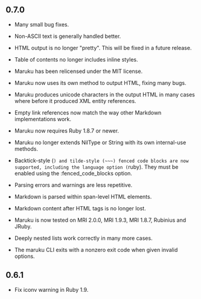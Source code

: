 0.7.0
-----

* Many small bug fixes.

* Non-ASCII text is generally handled better.

* HTML output is no longer "pretty". This will be fixed in a future release.

* Table of contents no longer includes inline styles.

* Maruku has been relicensed under the MIT license.

* Maruku now uses its own method to output HTML, fixing many bugs.
	
* Maruku produces unicode characters in the output HTML in many cases where
  before it produced XML entity references.

* Empty link references now match the way other Markdown implementations work.

* Maruku now requires Ruby 1.8.7 or newer.

* Maruku no longer extends NilType or String with its own internal-use methods.

* Backtick-style (```) and tilde-style (~~~) fenced code blocks are now supported, including the
  language option (```ruby). They must be enabled using the
  :fenced_code_blocks option.

* Parsing errors and warnings are less repetitive.

* Markdown is parsed within span-level HTML elements.

* Markdown content after HTML tags is no longer lost.

* Maruku is now tested on MRI 2.0.0, MRI 1.9.3, MRI 1.8.7, Rubinius and JRuby.

* Deeply nested lists work correctly in many more cases.

* The maruku CLI exits with a nonzero exit code when given invalid options.

0.6.1
-----

* Fix iconv warning in Ruby 1.9.
